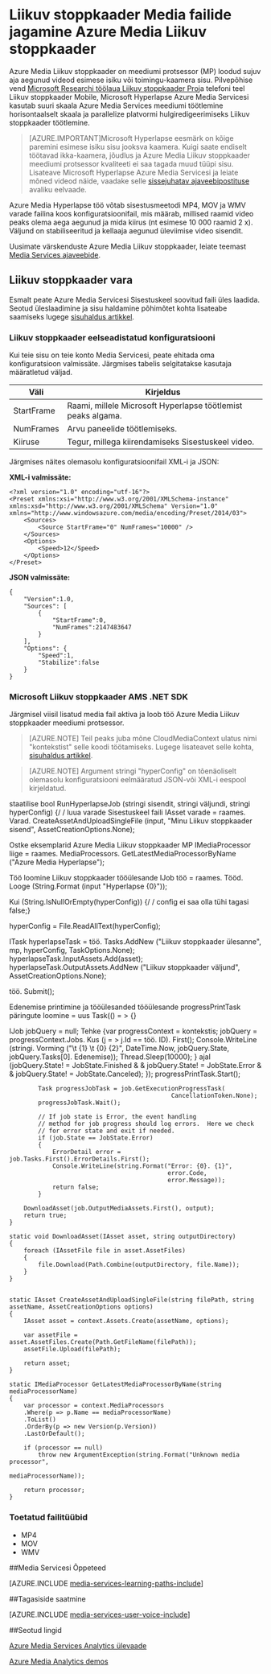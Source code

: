 <properties
    pageTitle="Liikuv stoppkaader Media failide jagamine Azure Media Liikuv stoppkaader | Microsoft Azure'i"
    description="Azure Media Liikuv stoppkaader loob sujuv aja aegunud videod esimese isiku või toimingu-kaamera sisu. Selles teemas kirjeldatakse, kuidas kasutada Media indekseerija."
    services="media-services"
    documentationCenter=""
    authors="asolanki"
    manager="johndeu"
    editor=""/>

<tags
    ms.service="media-services"
    ms.workload="media"
    ms.tgt_pltfrm="na"
    ms.devlang="dotnet"
    ms.topic="article"
    ms.date="09/19/2016"  
    ms.author="adsolank"/>


# <a name="hyperlapse-media-files-with-azure-media-hyperlapse"></a>Liikuv stoppkaader Media failide jagamine Azure Media Liikuv stoppkaader

Azure Media Liikuv stoppkaader on meediumi protsessor (MP) loodud sujuv aja aegunud videod esimese isiku või toimingu-kaamera sisu.  Pilvepõhise vend [Microsoft Researchi töölaua Liikuv stoppkaader Pro](http://aka.ms/hyperlapse)ja telefoni teel Liikuv stoppkaader Mobile, Microsoft Hyperlapse Azure Media Servicesi kasutab suuri skaala Azure Media Services meediumi töötlemine horisontaalselt skaala ja parallelize platvormi hulgiredigeerimiseks Liikuv stoppkaader töötlemine.

>[AZURE.IMPORTANT]Microsoft Hyperlapse eesmärk on kõige paremini esimese isiku sisu jooksva kaamera.  Kuigi saate endiselt töötavad ikka-kaamera, jõudlus ja Azure Media Liikuv stoppkaader meediumi protsessor kvaliteeti ei saa tagada muud tüüpi sisu.  Lisateave Microsoft Hyperlapse Azure Media Servicesi ja leiate mõned videod näide, vaadake selle [sissejuhatav ajaveebipostituse](http://aka.ms/azurehyperlapseblog) avaliku eelvaade.

Azure Media Hyperlapse töö võtab sisestusmeetodi MP4, MOV ja WMV varade failina koos konfiguratsioonifail, mis määrab, millised raamid video peaks olema aega aegunud ja mida kiirus (nt esimese 10 000 raamid 2 x).  Väljund on stabiliseeritud ja kellaaja aegunud üleviimise video sisendit.

Uusimate värskenduste Azure Media Liikuv stoppkaader, leiate teemast [Media Services ajaveebide](https://azure.microsoft.com/blog/topics/media-services/).

## <a name="hyperlapse-an-asset"></a>Liikuv stoppkaader vara

Esmalt peate Azure Media Servicesi Sisestuskeel soovitud faili üles laadida.  Seotud üleslaadimine ja sisu haldamine põhimõtet kohta lisateabe saamiseks lugege [sisuhaldus artikkel](media-services-portal-vod-get-started.md).

###  <a id="configuration"></a>Liikuv stoppkaader eelseadistatud konfiguratsiooni

Kui teie sisu on teie konto Media Servicesi, peate ehitada oma konfiguratsioon valmissäte.  Järgmises tabelis selgitatakse kasutaja määratletud väljad.

 Väli | Kirjeldus
-------|-------------
StartFrame|Raami, millele Microsoft Hyperlapse töötlemist peaks algama.
NumFrames|Arvu paneelide töötlemiseks.
Kiiruse|Tegur, millega kiirendamiseks Sisestuskeel video.

Järgmises näites olemasolu konfiguratsioonifail XML-i ja JSON:

**XML-i valmissäte:**

    <?xml version="1.0" encoding="utf-16"?>
    <Preset xmlns:xsi="http://www.w3.org/2001/XMLSchema-instance" xmlns:xsd="http://www.w3.org/2001/XMLSchema" Version="1.0" xmlns="http://www.windowsazure.com/media/encoding/Preset/2014/03">
        <Sources>
            <Source StartFrame="0" NumFrames="10000" />
        </Sources>
        <Options>
            <Speed>12</Speed>
        </Options>
    </Preset>

**JSON valmissäte:**

    {
        "Version":1.0,
        "Sources": [
            {
                "StartFrame":0,
                "NumFrames":2147483647
            }
        ],
        "Options": {
            "Speed":1,
            "Stabilize":false
        }
    }

###  <a id="sample_code"></a>Microsoft Liikuv stoppkaader AMS .NET SDK

Järgmisel viisil lisatud media fail aktiva ja loob töö Azure Media Liikuv stoppkaader meediumi protsessor.

> [AZURE.NOTE] Teil peaks juba mõne CloudMediaContext ulatus nimi "kontekstist" selle koodi töötamiseks.  Lugege lisateavet selle kohta, [sisuhaldus artikkel](media-services-dotnet-get-started.md).

> [AZURE.NOTE] Argument stringi "hyperConfig" on tõenäoliselt olemasolu konfiguratsiooni eelmääratud JSON-või XML-i eespool kirjeldatud.

staatilise bool RunHyperlapseJob (stringi sisendit, stringi väljundi, stringi hyperConfig) {/ / luua varade Sisestuskeel faili IAsset varade = raames. Varad. CreateAssetAndUploadSingleFile (input, "Minu Liikuv stoppkaader sisend", AssetCreationOptions.None);

Ostke eksemplarid Azure Media Liikuv stoppkaader MP IMediaProcessor liige = raames. MediaProcessors. GetLatestMediaProcessorByName ("Azure Media Hyperlapse");

Töö loomine Liikuv stoppkaader tööülesande IJob töö = raames. Tööd. Looge (String.Format (input "Hyperlapse {0}"));

Kui (String.IsNullOrEmpty(hyperConfig)) {/ / config ei saa olla tühi tagasi false;}

hyperConfig = File.ReadAllText(hyperConfig);

ITask hyperlapseTask = töö. Tasks.AddNew ("Liikuv stoppkaader ülesanne", mp, hyperConfig, TaskOptions.None); hyperlapseTask.InputAssets.Add(asset); hyperlapseTask.OutputAssets.AddNew ("Liikuv stoppkaader väljund", AssetCreationOptions.None);


töö. Submit();

Edenemise printimine ja tööülesanded tööülesande progressPrintTask päringute loomine = uus Task(() = > {}

IJob jobQuery = null; Tehke {var progressContext = kontekstis; jobQuery = progressContext.Jobs. Kus (j = > j.Id == töö. ID). First(); Console.WriteLine (stringi. Vorming ("\t {1} \t {0} {2}", DateTime.Now, jobQuery.State, jobQuery.Tasks[0]. Edenemise)); Thread.Sleep(10000); } ajal (jobQuery.State! = JobState.Finished & & jobQuery.State! = JobState.Error & & jobQuery.State! = JobState.Canceled); }); progressPrintTask.Start();

            Task progressJobTask = job.GetExecutionProgressTask(
                                                 CancellationToken.None);
            progressJobTask.Wait();

            // If job state is Error, the event handling
            // method for job progress should log errors.  Here we check
            // for error state and exit if needed.
            if (job.State == JobState.Error)
            {
                ErrorDetail error = job.Tasks.First().ErrorDetails.First();
                Console.WriteLine(string.Format("Error: {0}. {1}",
                                                error.Code,
                                                error.Message));  
                return false;                  
            }

        DownloadAsset(job.OutputMediaAssets.First(), output);
        return true;
    }

    static void DownloadAsset(IAsset asset, string outputDirectory)
    {
        foreach (IAssetFile file in asset.AssetFiles)
        {
            file.Download(Path.Combine(outputDirectory, file.Name));
        }
    }


    static IAsset CreateAssetAndUploadSingleFile(string filePath, string assetName, AssetCreationOptions options)
    {
        IAsset asset = context.Assets.Create(assetName, options);

        var assetFile = asset.AssetFiles.Create(Path.GetFileName(filePath));
        assetFile.Upload(filePath);

        return asset;
    }

    static IMediaProcessor GetLatestMediaProcessorByName(string mediaProcessorName)
    {
        var processor = context.MediaProcessors
        .Where(p => p.Name == mediaProcessorName)
        .ToList()
        .OrderBy(p => new Version(p.Version))
        .LastOrDefault();

        if (processor == null)
            throw new ArgumentException(string.Format("Unknown media processor",
                                                       mediaProcessorName));

        return processor;
    }

### <a id="file_types"></a>Toetatud failitüübid

- MP4
- MOV
- WMV



##<a name="media-services-learning-paths"></a>Media Servicesi Õppeteed

[AZURE.INCLUDE [media-services-learning-paths-include](../../includes/media-services-learning-paths-include.md)]

##<a name="provide-feedback"></a>Tagasiside saatmine

[AZURE.INCLUDE [media-services-user-voice-include](../../includes/media-services-user-voice-include.md)]


##<a name="related-links"></a>Seotud lingid

[Azure Media Services Analytics ülevaade](media-services-analytics-overview.md)

[Azure Media Analytics demos](http://azuremedialabs.azurewebsites.net/demos/Analytics.html)
